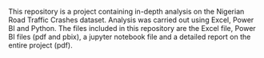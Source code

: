 This repository is a project containing in-depth analysis on the Nigerian Road Traffic Crashes dataset. Analysis was carried out using Excel, Power BI and Python. The files included in this repository are the Excel file, Power BI files (pdf and pbix), a jupyter notebook file and a detailed report on the entire project (pdf). 
